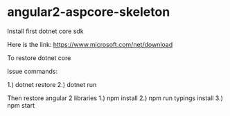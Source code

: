 # angular2-aspcore-skeleton

Install first dotnet core sdk

Here is the link:
https://www.microsoft.com/net/download

To restore dotnet core

Issue commands:

1.) dotnet restore
2.) dotnet run


Then restore angular 2 libraries
1.) npm install
2.) npm run typings install
3.) npm start
